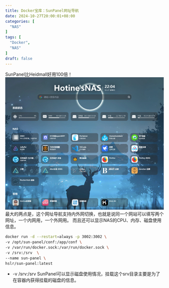 ```yaml
---
title: Docker宝库：SunPanel网址导航
date: 2024-10-27T20:00:01+08:00
categories: [
  "NAS"
]
tags: [
  "Docker",
  "NAS"
]
draft: false
---
```


SunPanel比Heidmall好用100倍！
![SunPanel](/images/posts/20241027_sunpanel.png)
最大的两点是，这个网址导航支持内外网切换，也就是说同一个网站可以填写两个网址，一个内网用，一个外网用。
而且还可以显示NAS的CPU、内存、磁盘使用信息。

```bash
docker run -d --restart=always -p 3002:3002 \
-v /opt/sun-panel/conf:/app/conf \
-v /var/run/docker.sock:/var/run/docker.sock \
-v /srv:/srv  \
--name sun-panel \
hslr/sun-panel:latest
```
+ -v /srv:/srv SunPanel可以显示磁盘使用情况，挂载这个srv目录主要是为了在容器内获得挂载的磁盘的信息。
